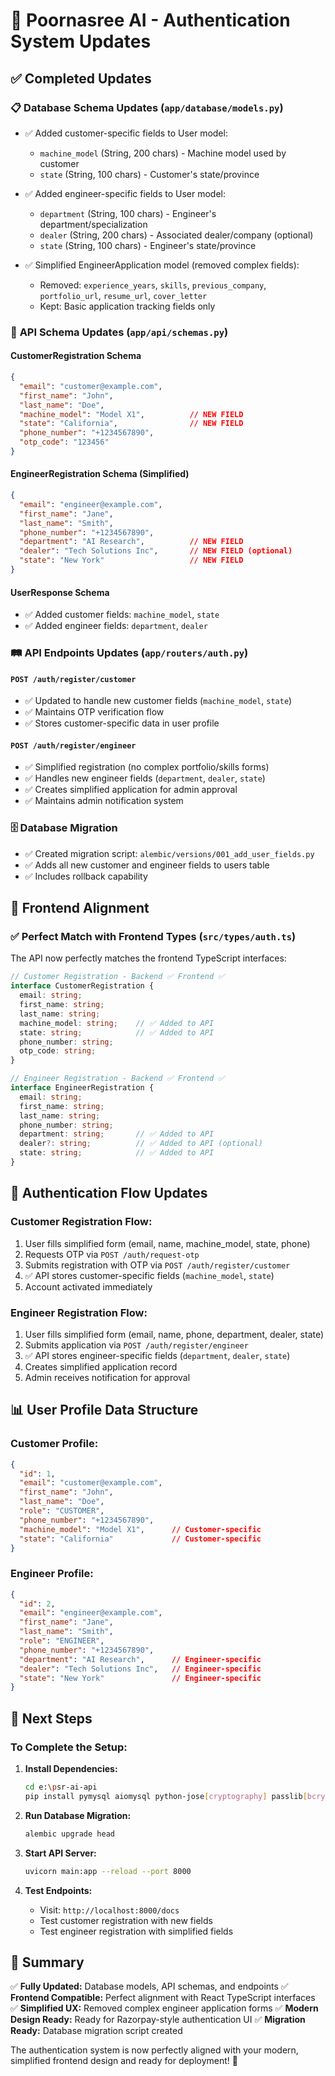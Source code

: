 # 🚀 Poornasree AI - Authentication System Updates

## ✅ Completed Updates

### 📋 **Database Schema Updates** (`app/database/models.py`)
- ✅ Added customer-specific fields to User model:
  - `machine_model` (String, 200 chars) - Machine model used by customer
  - `state` (String, 100 chars) - Customer's state/province

- ✅ Added engineer-specific fields to User model:
  - `department` (String, 100 chars) - Engineer's department/specialization
  - `dealer` (String, 200 chars) - Associated dealer/company (optional)
  - `state` (String, 100 chars) - Engineer's state/province

- ✅ Simplified EngineerApplication model (removed complex fields):
  - Removed: `experience_years`, `skills`, `previous_company`, `portfolio_url`, `resume_url`, `cover_letter`
  - Kept: Basic application tracking fields only

### 🔧 **API Schema Updates** (`app/api/schemas.py`)

#### CustomerRegistration Schema
```json
{
  "email": "customer@example.com",
  "first_name": "John",
  "last_name": "Doe",
  "machine_model": "Model X1",          // NEW FIELD
  "state": "California",                // NEW FIELD  
  "phone_number": "+1234567890",
  "otp_code": "123456"
}
```

#### EngineerRegistration Schema (Simplified)
```json
{
  "email": "engineer@example.com",
  "first_name": "Jane",
  "last_name": "Smith", 
  "phone_number": "+1234567890",
  "department": "AI Research",          // NEW FIELD
  "dealer": "Tech Solutions Inc",       // NEW FIELD (optional)
  "state": "New York"                   // NEW FIELD
}
```

#### UserResponse Schema
- ✅ Added customer fields: `machine_model`, `state`
- ✅ Added engineer fields: `department`, `dealer`

### 🛤️ **API Endpoints Updates** (`app/routers/auth.py`)

#### `POST /auth/register/customer`
- ✅ Updated to handle new customer fields (`machine_model`, `state`)
- ✅ Maintains OTP verification flow
- ✅ Stores customer-specific data in user profile

#### `POST /auth/register/engineer` 
- ✅ Simplified registration (no complex portfolio/skills forms)
- ✅ Handles new engineer fields (`department`, `dealer`, `state`)
- ✅ Creates simplified application for admin approval
- ✅ Maintains admin notification system

### 🗄️ **Database Migration**
- ✅ Created migration script: `alembic/versions/001_add_user_fields.py`
- ✅ Adds all new customer and engineer fields to users table
- ✅ Includes rollback capability

## 🎯 **Frontend Alignment**

### ✅ Perfect Match with Frontend Types (`src/types/auth.ts`)
The API now perfectly matches the frontend TypeScript interfaces:

```typescript
// Customer Registration - Backend ✅ Frontend ✅
interface CustomerRegistration {
  email: string;
  first_name: string;
  last_name: string;
  machine_model: string;    // ✅ Added to API
  state: string;            // ✅ Added to API
  phone_number: string;
  otp_code: string;
}

// Engineer Registration - Backend ✅ Frontend ✅  
interface EngineerRegistration {
  email: string;
  first_name: string;
  last_name: string;
  phone_number: string;
  department: string;       // ✅ Added to API
  dealer?: string;          // ✅ Added to API (optional)
  state: string;            // ✅ Added to API
}
```

## 🔄 **Authentication Flow Updates**

### Customer Registration Flow:
1. User fills simplified form (email, name, machine_model, state, phone)
2. Requests OTP via `POST /auth/request-otp`
3. Submits registration with OTP via `POST /auth/register/customer`
4. ✅ API stores customer-specific fields (`machine_model`, `state`)
5. Account activated immediately

### Engineer Registration Flow:
1. User fills simplified form (email, name, phone, department, dealer, state)
2. Submits application via `POST /auth/register/engineer`
3. ✅ API stores engineer-specific fields (`department`, `dealer`, `state`)
4. Creates simplified application record
5. Admin receives notification for approval

## 📊 **User Profile Data Structure**

### Customer Profile:
```json
{
  "id": 1,
  "email": "customer@example.com",
  "first_name": "John",
  "last_name": "Doe",
  "role": "CUSTOMER",
  "phone_number": "+1234567890",
  "machine_model": "Model X1",      // Customer-specific
  "state": "California"             // Customer-specific
}
```

### Engineer Profile:
```json
{
  "id": 2,
  "email": "engineer@example.com", 
  "first_name": "Jane",
  "last_name": "Smith",
  "role": "ENGINEER",
  "phone_number": "+1234567890",
  "department": "AI Research",      // Engineer-specific
  "dealer": "Tech Solutions Inc",   // Engineer-specific
  "state": "New York"               // Engineer-specific
}
```

## 🚀 **Next Steps**

### To Complete the Setup:
1. **Install Dependencies:**
   ```bash
   cd e:\psr-ai-api
   pip install pymysql aiomysql python-jose[cryptography] passlib[bcrypt]
   ```

2. **Run Database Migration:**
   ```bash
   alembic upgrade head
   ```

3. **Start API Server:**
   ```bash
   uvicorn main:app --reload --port 8000
   ```

4. **Test Endpoints:**
   - Visit: `http://localhost:8000/docs`
   - Test customer registration with new fields
   - Test engineer registration with simplified fields

## 🎉 **Summary**

✅ **Fully Updated:** Database models, API schemas, and endpoints
✅ **Frontend Compatible:** Perfect alignment with React TypeScript interfaces  
✅ **Simplified UX:** Removed complex engineer application forms
✅ **Modern Design Ready:** Ready for Razorpay-style authentication UI
✅ **Migration Ready:** Database migration script created

The authentication system is now perfectly aligned with your modern, simplified frontend design and ready for deployment! 🚀
